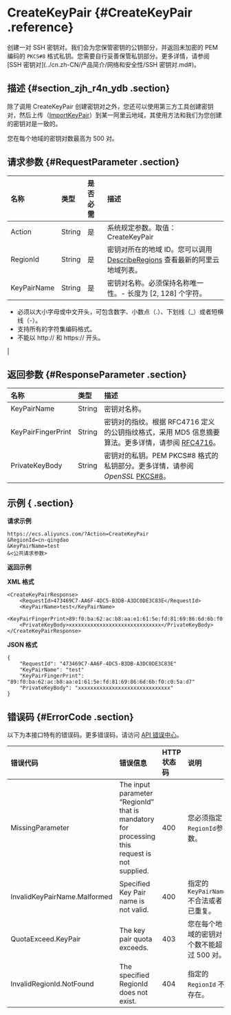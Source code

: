 # CreateKeyPair {#CreateKeyPair .reference}

创建一对 SSH 密钥对。我们会为您保管密钥的公钥部分，并返回未加密的 PEM 编码的 `PKCS#8` 格式私钥。您需要自行妥善保管私钥部分。更多详情，请参阅 [SSH 密钥对](../cn.zh-CN/产品简介/网络和安全性/SSH 密钥对.md#)。

## 描述 {#section_zjh_r4n_ydb .section}

除了调用 CreateKeyPair 创建密钥对之外，您还可以使用第三方工具创建密钥对，然后上传（[ImportKeyPair](cn.zh-CN/API参考/镜像/ImportImage.md#)）到某一阿里云地域，其使用方法和我们为您创建的密钥对是一致的。

您在每个地域的密钥对数最高为 500 对。

## 请求参数 {#RequestParameter .section}

|名称|类型|是否必需|描述|
|:-|:-|:---|:-|
|Action|String|是|系统规定参数。取值：CreateKeyPair|
|RegionId|String|是|密钥对所在的地域 ID。您可以调用 [DescribeRegions](cn.zh-CN/API参考/地域/DescribeRegions.md#) 查看最新的阿里云地域列表。|
|KeyPairName|String|是|密钥对名称。必须保持名称唯一性。-   长度为 \[2, 128\] 个字符。
-   必须以大小字母或中文开头，可包含数字、小数点（.）、下划线（\_）或者短横线（-）。
-   支持所有的字符集编码格式。
-   不能以 http:// 和 https:// 开头。

|

## 返回参数 {#ResponseParameter .section}

|名称|类型|描述|
|:-|:-|:-|
|KeyPairName|String|密钥对名称。|
|KeyPairFingerPrint|String|密钥对的指纹。根据 RFC4716 定义的公钥指纹格式，采用 MD5 信息摘要算法。更多详情，请参阅 [RFC4716](http://tools.ietf.org/html/rfc4716)。|
|PrivateKeyBody|String|密钥对的私钥。PEM PKCS\#8 格式的私钥部分。更多详情，请参阅 *OpenSSL* [PKCS\#8](https://www.openssl.org/docs/apps/pkcs8.html)。|

## 示例 { .section}

**请求示例** 

```
https://ecs.aliyuncs.com/?Action=CreateKeyPair
&RegionId=cn-qingdao
&KeyPairName=test
&<公共请求参数>
```

**返回示例** 

**XML 格式**

```
<CreateKeyPairResponse>
    <RequestId>473469C7-AA6F-4DC5-B3DB-A3DC0DE3C83E</RequestId>
    <KeyPairName>test</KeyPairName>
    <KeyPairFingerPrint>89:f0:ba:62:ac:b8:aa:e1:61:5e:fd:81:69:86:6d:6b:f0:c0:5a:d7</KeyPairFingerPrint>
    <PrivateKeyBody>xxxxxxxxxxxxxxxxxxxxxxxxxxxxxx</PrivateKeyBody>
</CreateKeyPairResponse>
```

 **JSON 格式** 

```
{
    "RequestId": "473469C7-AA6F-4DC5-B3DB-A3DC0DE3C83E"
    "KeyPairName": "test"
    "KeyPairFingerPrint": "89:f0:ba:62:ac:b8:aa:e1:61:5e:fd:81:69:86:6d:6b:f0:c0:5a:d7"
    "PrivateKeyBody": "xxxxxxxxxxxxxxxxxxxxxxxxxxxxxx"
}
```

## 错误码 {#ErrorCode .section}

以下为本接口特有的错误码。更多错误码，请访问 [API 错误中心](https://error-center.aliyun.com/status/product/Ecs)。

|错误代码|错误信息|HTTP 状态码|说明|
|:---|:---|:-------|:-|
|MissingParameter|The input parameter “RegionId” that is mandatory for processing this request is not supplied.|400|您必须指定 `RegionId`参数。|
|InvalidKeyPairName.Malformed|Specified Key Pair name is not valid.|400|指定的 `KeyPairName`不合法或者已重复。|
|QuotaExceed.KeyPair|The key pair quota exceeds.|403|您在每个地域的密钥对个数不能超过 500 对。|
|InvalidRegionId.NotFound|The specified RegionId does not exist.|404|指定的 `RegionId` 不存在。|

